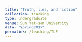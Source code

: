 ```yaml
---
title: "Truth, lies, and fiction"
collection: teaching
type: undergraduate
venue: Sun Yat-sen University
date: "Spring2025"
permalink: /teaching/TLF
---
```

